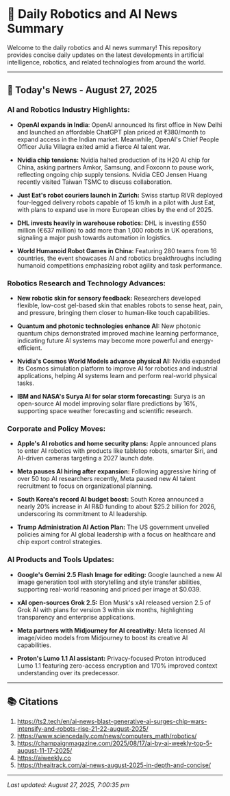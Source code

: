 # 🤖 Daily Robotics and AI News Summary

Welcome to the daily robotics and AI news summary! This repository provides concise daily updates on the latest developments in artificial intelligence, robotics, and related technologies from around the world.

---

## 📰 Today's News - August 27, 2025

### AI and Robotics Industry Highlights:

- **OpenAI expands in India**: OpenAI announced its first office in New Delhi and launched an affordable ChatGPT plan priced at ₹380/month to expand access in the Indian market. Meanwhile, OpenAI's Chief People Officer Julia Villagra exited amid a fierce AI talent war.

- **Nvidia chip tensions:** Nvidia halted production of its H20 AI chip for China, asking partners Amkor, Samsung, and Foxconn to pause work, reflecting ongoing chip supply tensions. Nvidia CEO Jensen Huang recently visited Taiwan TSMC to discuss collaboration.

- **Just Eat's robot couriers launch in Zurich:** Swiss startup RIVR deployed four-legged delivery robots capable of 15 km/h in a pilot with Just Eat, with plans to expand use in more European cities by the end of 2025.

- **DHL invests heavily in warehouse robotics:** DHL is investing £550 million (€637 million) to add more than 1,000 robots in UK operations, signaling a major push towards automation in logistics.

- **World Humanoid Robot Games in China:** Featuring 280 teams from 16 countries, the event showcases AI and robotics breakthroughs including humanoid competitions emphasizing robot agility and task performance.

### Robotics Research and Technology Advances:

- **New robotic skin for sensory feedback:** Researchers developed flexible, low-cost gel-based skin that enables robots to sense heat, pain, and pressure, bringing them closer to human-like touch capabilities.

- **Quantum and photonic technologies enhance AI:** New photonic quantum chips demonstrated improved machine learning performance, indicating future AI systems may become more powerful and energy-efficient.

- **Nvidia's Cosmos World Models advance physical AI:** Nvidia expanded its Cosmos simulation platform to improve AI for robotics and industrial applications, helping AI systems learn and perform real-world physical tasks.

- **IBM and NASA's Surya AI for solar storm forecasting:** Surya is an open-source AI model improving solar flare predictions by 16%, supporting space weather forecasting and scientific research.

### Corporate and Policy Moves:

- **Apple's AI robotics and home security plans:** Apple announced plans to enter AI robotics with products like tabletop robots, smarter Siri, and AI-driven cameras targeting a 2027 launch date.

- **Meta pauses AI hiring after expansion:** Following aggressive hiring of over 50 top AI researchers recently, Meta paused new AI talent recruitment to focus on organizational planning.

- **South Korea's record AI budget boost:** South Korea announced a nearly 20% increase in AI R&D funding to about $25.2 billion for 2026, underscoring its commitment to AI leadership.

- **Trump Administration AI Action Plan:** The US government unveiled policies aiming for AI global leadership with a focus on healthcare and chip export control strategies.

### AI Products and Tools Updates:

- **Google's Gemini 2.5 Flash Image for editing:** Google launched a new AI image generation tool with storytelling and style transfer abilities, supporting real-world reasoning and priced per image at $0.039.

- **xAI open-sources Grok 2.5:** Elon Musk's xAI released version 2.5 of Grok AI with plans for version 3 within six months, highlighting transparency and enterprise applications.

- **Meta partners with Midjourney for AI creativity:** Meta licensed AI image/video models from Midjourney to boost its creative AI capabilities.

- **Proton's Lumo 1.1 AI assistant:** Privacy-focused Proton introduced Lumo 1.1 featuring zero-access encryption and 170% improved context understanding over its predecessor.

---

## 📚 Citations

1. https://ts2.tech/en/ai-news-blast-generative-ai-surges-chip-wars-intensify-and-robots-rise-21-22-august-2025/
2. https://www.sciencedaily.com/news/computers_math/robotics/
3. https://champaignmagazine.com/2025/08/17/ai-by-ai-weekly-top-5-august-11-17-2025/
4. https://aiweekly.co
5. https://theaitrack.com/ai-news-august-2025-in-depth-and-concise/

---

*Last updated: August 27, 2025, 7:00:35 pm*